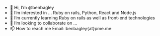 - 👋 Hi, I’m @benbagley
- 👀 I’m interested in ...
Ruby on rails, Python, React and Node.js
- 🌱 I’m currently learning
Ruby on rails as well as front-end technologies
- 💞️ I’m looking to collaborate on ...
- 📫 How to reach me
Email: benbagley{at}pme.me

<!---
benbagley/benbagley is a ✨ special ✨ repository because its `README.md` (this file) appears on your GitHub profile.
You can click the Preview link to take a look at your changes.
--->
